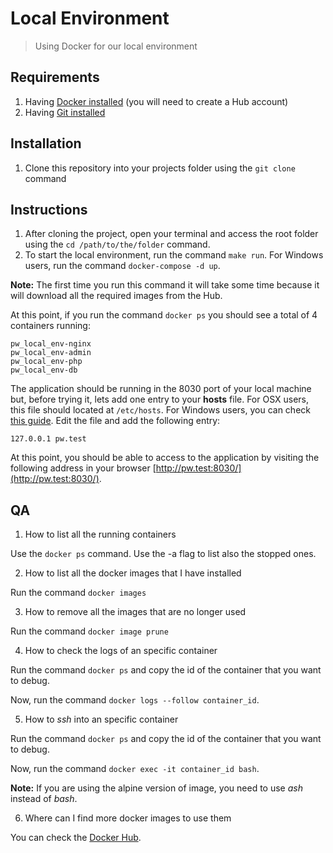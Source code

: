 # Local Environment
> Using Docker for our local environment

## Requirements

1. Having [Docker installed](https://www.docker.com/products/docker-desktop) (you will need to create a Hub account)
2. Having [Git installed](https://git-scm.com/downloads)

## Installation

1. Clone this repository into your projects folder using the `git clone` command

## Instructions

1. After cloning the project, open your terminal and access the root folder using the `cd /path/to/the/folder` command.
2. To start the local environment, run the command `make run`. For Windows users, run the command `docker-compose -d up`.

**Note:** The first time you run this command it will take some time because it will download all the required images from the Hub.

At this point, if you run the command `docker ps` you should see a total of 4 containers running:

```
pw_local_env-nginx
pw_local_env-admin
pw_local_env-php
pw_local_env-db
```

The application should be running in the 8030 port of your local machine but, before trying it, lets add one entry to your **hosts** file. For OSX users, this file should located at `/etc/hosts`. For Windows users, you can check [this guide](https://www.howtogeek.com/howto/27350/beginner-geek-how-to-edit-your-hosts-file/). Edit the file and add the following entry:

```
127.0.0.1 pw.test
```

At this point, you should be able to access to the application by visiting the following address in your browser [http://pw.test:8030/](http://pw.test:8030/).

## QA

1. How to list all the running containers

Use the `docker ps` command. Use the -a flag to list also the stopped ones.

2. How to list all the docker images that I have installed

Run the command `docker images`

3. How to remove all the images that are no longer used

Run the command `docker image prune`

4. How to check the logs of an specific container

Run the command `docker ps` and copy the id of the container that you want to debug.

Now, run the command `docker logs --follow container_id`.

5. How to _ssh_ into an specific container

Run the command `docker ps` and copy the id of the container that you want to debug.

Now, run the command `docker exec -it container_id bash`.

**Note:** If you are using the alpine version of image, you need to use _ash_ instead of _bash_.

6. Where can I find more docker images to use them

You can check the [Docker Hub](https://hub.docker.com/).

